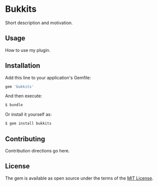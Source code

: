 # Bukkits
Short description and motivation.

## Usage
How to use my plugin.

## Installation
Add this line to your application's Gemfile:

```ruby
gem 'bukkits'
```

And then execute:
```bash
$ bundle
```

Or install it yourself as:
```bash
$ gem install bukkits
```

## Contributing
Contribution directions go here.

## License
The gem is available as open source under the terms of the [MIT License](http://opensource.org/licenses/MIT).
